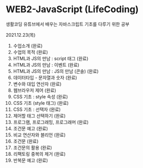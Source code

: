 # WEB2-JavaScript (LifeCoding)

생활코딩 유튜브에서 배우는 자바스크립트 기초를 다루기 위한 공부

2021.12.23(목)
1. 수업소개 (완료)
2. 수업의 목적 (완료)
3. HTML과 JS의 만남 : script 태그 (완료)
4. HTML과 JS의 만남 : 이벤트 (완료)
5. HTML과 JS의 만남 : JS의 만남 (콘솔) (완료)
6. 데이터타입 - 문자열과 숫자 (완료)
7. 변수와 대입 연산자 (완료)
8. 웹브라우저 제어 (완료)
9. CSS 기초 : style 속성 (완료)
10. CSS 기초 (style 태그) (완료)
11. CSS 기초 : 선택자 (완료)
12. 제어할 태그 선택하기 (완료)
13. 프로그램, 프로그래밍, 프로그래머 (완료)
14. 조건문 예고 (완료)
15. 비교 연산자와 블리언 (완료)
16. 조건문 (완료)
17. 조건문의 활용 (완료)
18. 리팩토링 중복의 제거 (완료)
19. 반복문 예고 (완료)
